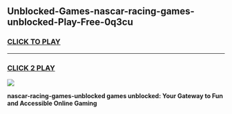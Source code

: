 
## Unblocked-Games-nascar-racing-games-unblocked-Play-Free-0q3cu
<h3>
<a href="https://premium76.site?title=nascar-racing-games-unblocked&ref=09A">CLICK TO PLAY</a></h3>
<hr>

<h3>
<a href="https://premium76.site?title=nascar-racing-games-unblocked&ref=09A">CLICK 2 PLAY</a>
  
</h3>

<a href="https://premium76.site?title=nascar-racing-games-unblocked&ref=09A"><img src="https://clearcache.store/games.png"></a>


**nascar-racing-games-unblocked games unblocked: Your Gateway to Fun and Accessible Online Gaming**
